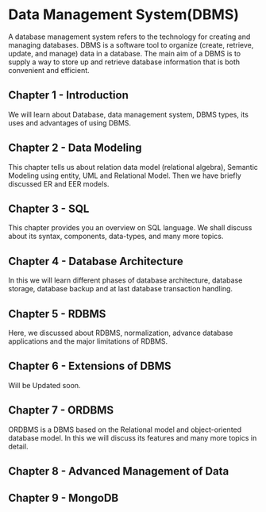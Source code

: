 # Data Management System(DBMS)

A database management system refers to the technology for creating and managing databases. DBMS is a software tool to organize (create, retrieve, update, and manage) data in a database. The main aim of a DBMS is to supply a way to store up and retrieve database information that is both convenient and efficient.

## Chapter 1 - Introduction

We will learn about Database, data management system, DBMS types, its uses and advantages of using DBMS.

## Chapter 2 - Data Modeling

This chapter tells us about relation data model (relational algebra), Semantic Modeling using entity, UML and Relational Model. Then we have briefly discussed ER and EER models. 

## Chapter 3 - SQL
This chapter provides you an overview on SQL language. We shall discuss about its syntax, components, data-types, and many more topics. 

## Chapter 4 - Database Architecture

In this we will learn different phases of database architecture, database storage, database backup and at last database transaction handling.

## Chapter 5 - RDBMS

Here, we discussed about RDBMS, normalization, advance database applications and the major limitations of RDBMS.

## Chapter 6 - Extensions of DBMS

Will be Updated soon.

## Chapter 7 - ORDBMS

ORDBMS is a DBMS based on the Relational model and object-oriented database model. In this we will discuss its features and many more topics in detail. 

## Chapter 8 - Advanced Management of Data

## Chapter 9 - MongoDB
